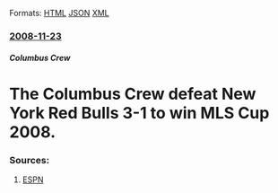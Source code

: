 
Formats: [HTML](/news/2008/11/23/the-columbus-crew-defeat-new-york-red-bulls-3-1-to-win-mls-cup-2008.html)  [JSON](/news/2008/11/23/the-columbus-crew-defeat-new-york-red-bulls-3-1-to-win-mls-cup-2008.json)  [XML](/news/2008/11/23/the-columbus-crew-defeat-new-york-red-bulls-3-1-to-win-mls-cup-2008.xml)  

### [2008-11-23](/news/2008/11/23/index.md)

##### Columbus Crew
#  The Columbus Crew defeat New York Red Bulls 3-1 to win MLS Cup 2008. 




### Sources:

1. [ESPN](http://soccernet.espn.go.com/report?id=258848&&&cc=5901)
